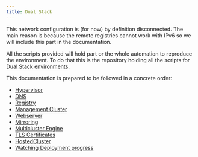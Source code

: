 ```yaml
---
title: Dual Stack
---
```


This network configuration is (for now) by definition disconnected. The main reason is because the remote registries cannot work with IPv6 so we will include this part in the documentation.

All the scripts provided will hold part or the whole automation to reproduce the environment. To do that this is the repository holding all the scripts for [Dual Stack environments](https://github.com/jparrill/hypershift-disconnected/tree/main/assets/dual).

This documentation is prepared to be followed in a concrete order:

- [Hypervisor](hypervisor/)
- [DNS](dns.md)
- [Registry](registry.md)
- [Management Cluster](mgmt-cluster/)
- [Webserver](webserver.md)
- [Mirroring](mirror/)
- [Multicluster Engine](mce/)
- [TLS Certificates](tls-certificates.md)
- [HostedCluster](hostedcluster/)
- [Watching Deployment progress](watching/)